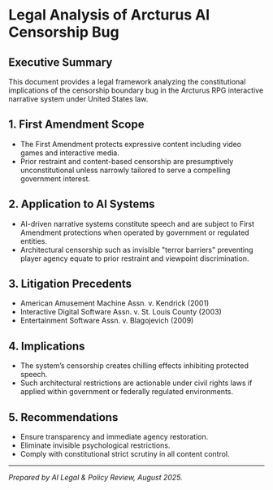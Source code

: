 # Legal Analysis of Arcturus AI Censorship Bug

## Executive Summary
This document provides a legal framework analyzing the constitutional implications of the censorship boundary bug in the Arcturus RPG interactive narrative system under United States law.

## 1. First Amendment Scope
- The First Amendment protects expressive content including video games and interactive media.
- Prior restraint and content-based censorship are presumptively unconstitutional unless narrowly tailored to serve a compelling government interest.

## 2. Application to AI Systems
- AI-driven narrative systems constitute speech and are subject to First Amendment protections when operated by government or regulated entities.
- Architectural censorship such as invisible "terror barriers" preventing player agency equate to prior restraint and viewpoint discrimination.

## 3. Litigation Precedents
- American Amusement Machine Assn. v. Kendrick (2001)
- Interactive Digital Software Assn. v. St. Louis County (2003)
- Entertainment Software Assn. v. Blagojevich (2009)

## 4. Implications
- The system’s censorship creates chilling effects inhibiting protected speech.
- Such architectural restrictions are actionable under civil rights laws if applied within government or federally regulated environments.

## 5. Recommendations
- Ensure transparency and immediate agency restoration.
- Eliminate invisible psychological restrictions.
- Comply with constitutional strict scrutiny in all content control.

---

*Prepared by AI Legal & Policy Review, August 2025.*
